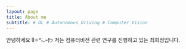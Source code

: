 ```yaml
---
layout: page
title: About me
subtitle: # DL # Autonomous_Driving # Computer_Vision
---
```


안녕하세요 ჱ̒✧°́⌳ｰ́)੭ 
저는 컴퓨터비전 관련 연구를 진행하고 있는 최희정입니다. 

